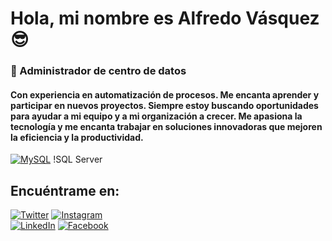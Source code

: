 # Hola, mi nombre es Alfredo Vásquez 😎
### 📌 Administrador de centro de datos 
#### Con experiencia en automatización de procesos. Me encanta aprender y participar en nuevos proyectos. Siempre estoy buscando oportunidades para ayudar a mi equipo y a mi organización a crecer. Me apasiona la tecnología y me encanta trabajar en soluciones innovadoras que mejoren la eficiencia y la productividad.


[![MySQL](https://img.shields.io/badge/MySQL-4479A1?style=for-the-badge&logo=mysql&logoColor=white&labelColor=101010)]()
!SQL Server

## Encuéntrame en:

[![Twitter](https://img.shields.io/badge/Twitter-@vqzalfredo-1DA1F2?style=for-the-badge&logo=twitter&logoColor=white&labelColor=101010)](https://twitter.com/vqzalfredo)
[![Instagram](https://img.shields.io/badge/Instagram-@vqzalfredo-E4405F?style=for-the-badge&logo=instagram&logoColor=white&labelColor=101010)](https://instagram.com/vqzalfredo)
</br>
[![LinkedIn](https://img.shields.io/badge/LinkedIn-@vqzalfredo-0077B5?style=for-the-badge&logo=linkedin&logoColor=white&labelColor=101010)](https://www.linkedin.com/in/vqzalfredo)
[![Facebook](https://img.shields.io/badge/Facebook-@vqzalfredo-1877F2?style=for-the-badge&logo=facebook&logoColor=white&labelColor=101010)](https://facebook.com/vqzalfredo)

